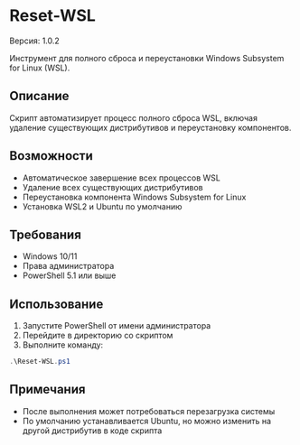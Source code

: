 # Reset-WSL

Версия: 1.0.2

Инструмент для полного сброса и переустановки Windows Subsystem for Linux (WSL).

## Описание
Скрипт автоматизирует процесс полного сброса WSL, включая удаление существующих дистрибутивов и переустановку компонентов.

## Возможности
- Автоматическое завершение всех процессов WSL
- Удаление всех существующих дистрибутивов
- Переустановка компонента Windows Subsystem for Linux
- Установка WSL2 и Ubuntu по умолчанию

## Требования
- Windows 10/11
- Права администратора
- PowerShell 5.1 или выше

## Использование
1. Запустите PowerShell от имени администратора
2. Перейдите в директорию со скриптом
3. Выполните команду: 
```powershell
.\Reset-WSL.ps1
```

## Примечания
- После выполнения может потребоваться перезагрузка системы
- По умолчанию устанавливается Ubuntu, но можно изменить на другой дистрибутив в коде скрипта